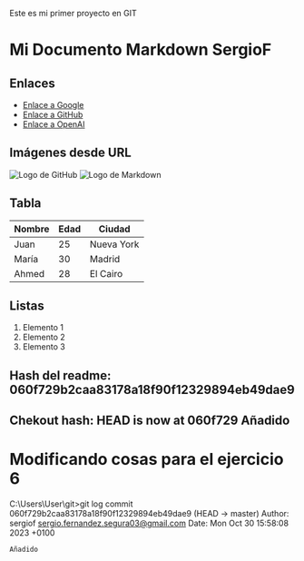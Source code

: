Este es mi primer proyecto en GIT

# Mi Documento Markdown SergioF

## Enlaces
- [Enlace a Google](https://www.google.com)
- [Enlace a GitHub](https://github.com)
- [Enlace a OpenAI](https://www.openai.com)

## Imágenes desde URL
![Logo de GitHub](https://github.githubassets.com/images/modules/logos_page/GitHub-Mark.png)
![Logo de Markdown](https://www.markdown-here.com/img/icon256.png)

## Tabla
| Nombre      | Edad | Ciudad     |
|-------------|------|------------|
| Juan        | 25   | Nueva York |
| María       | 30   | Madrid     |
| Ahmed       | 28   | El Cairo   |

## Listas
1. Elemento 1
2. Elemento 2
3. Elemento 3

## Hash del readme:     060f729b2caa83178a18f90f12329894eb49dae9
## Chekout hash:        HEAD is now at 060f729 Añadido

# Modificando cosas para el ejercicio 6

C:\Users\User\git>git log
commit 060f729b2caa83178a18f90f12329894eb49dae9 (HEAD -> master)
Author: sergiof <sergio.fernandez.segura03@gmail.com>
Date:   Mon Oct 30 15:58:08 2023 +0100

    Añadido